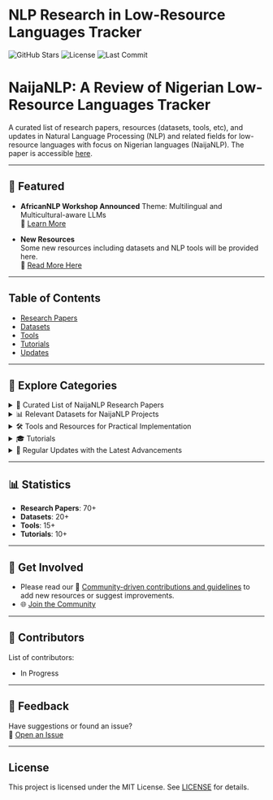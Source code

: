 # NLP Research in Low-Resource Languages Tracker

![GitHub Stars](https://img.shields.io/github/stars/ijdutse/naija-nlp?style=social)
![License](https://img.shields.io/badge/license-MIT-blue)
![Last Commit](https://img.shields.io/github/last-commit/ijdutse/naija-nlp)

# NaijaNLP: A Review of Nigerian Low-Resource Languages Tracker 
A curated list of research papers, resources (datasets, tools, etc), and updates in Natural Language Processing (NLP) and related fields for low-resource languages with focus on Nigerian languages (NaijaNLP). The paper is accessible [here](https://arxiv.org/pdf/2502.19784). 

---

## 🌟 Featured
- **AfricanNLP Workshop Announced**
  Theme: Multilingual and Multicultural-aware LLMs  
  🔗 [Learn More](https://sites.google.com/view/africanlp2025/homep)

- **New Resources**  
  Some new resources including datasets and NLP tools will be provided here.  
  🔗 [Read More Here](/updates.md)


---

## Table of Contents
- [Research Papers](#-curated-list-of-lr-nlp-research-papers)
- [Datasets](#-relevant-datasets-for-lr-nlp-projects)
- [Tools](#-tools-and-resources-for-practical-implementation)
- [Tutorials](#-tutorials)
- [Updates](#-regular-updates-with-the-latest-advancements)

---

## 📂 Explore Categories

<details>
<summary>📑 Curated List of NaijaNLP Research Papers</summary>

### Some Research Papers on Nigerian Languages
1. **[Development of a diacritic-aware large vocabulary automatic speech recognition for Hausa language](https://link.springer.com/article/10.1007/s10772-024-10111-x)**  

2. **[Hausamt v1. 0: Towards english-hausa neural machine translation](https://arxiv.org/pdf/2006.05014)**  

3. **[Development of a general purpose sentiment lexicon for Igbo language](https://arxiv.org/pdf/2004.14176)**  

[View All Papers](/papers/research-papers.md)

</details>

<details>
<summary>📊 Relevant Datasets for NaijaNLP Projects</summary>

### Datasets for Nigerian Languages
1. **[Naijasenti: A nigerian twitter sentiment corpus for multilingual sentiment analysis](https://arxiv.org/pdf/2201.08277)**  
   - Description: Contributed a multilingual data for sentiment analysis

2. **[Igbosum1500-introducing the igbo text summarization dataset](https://openreview.net/pdf?id=rMUccG4LZq)**  

3. **[YorCALL: Improving and Sustaining Yoruba Language through a Practical Iterative Learning Approach.](https://ceur-ws.org/Vol-1755/1-5.pdf)**  



[View All Datasets](/datasets)
</details>

<details>
<summary>🛠️ Tools and Resources for Practical Implementation</summary>

### Tools for Nigerian Languages
1. **In Progress**  
   - .....  
   - ........


[View All Tools](/tools)
</details>


<details>
<summary>🎓 Tutorials</summary>

### Relevant Tutorials for NLP 
1. **In Progress**  
   - Description:   
   - Link to Tutorial: 


[View All Tutorials](/tutorials)
</details>

<details>
<summary>🔄 Regular Updates with the Latest Advancements</summary>

### Latest Updates
1.  **AI for Development Funders Collaborative AI4D**  
   - Description: Uniting with local partners to combat inequality through inclusive, responsible AI made by and for communities in the Global South.  
   - [Read More](https://www.ai4d-collaborative.org/)
     
2.  **Language Development**  
   - Project: AI4D African Languages Lab.  
   - [Read More](https://idrc-crdi.ca/en/what-we-do/projects-we-support/project/ai4d-african-languages-lab#:~:text=Specifically%2C%20the%20language%20lab%20seeks,training%20and%20mentorship%20programs%3B%20and)

3.....

[View All Updates](/updates)
</details>

---

## 📊 Statistics
- **Research Papers**: 70+  
- **Datasets**: 20+  
- **Tools**: 15+  
- **Tutorials**: 10+

---

## 🚀 Get Involved
- Please read our 🤝 [Community-driven contributions and guidelines](CONTRIBUTING.md) to add new resources or suggest improvements.
- 🌐 [Join the Community](https://example.com/community)


---

## 👥 Contributors
List of contributors:
- In Progress

---

## 💬 Feedback
Have suggestions or found an issue?  
🔗 [Open an Issue](https://github.com/ijdutse/naija-nlp/issues)

---

## License
This project is licensed under the MIT License. See [LICENSE](LICENSE.md) for details.
